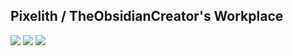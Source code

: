 ## **Pixelith / TheObsidianCreator's Workplace**
  <a href="https://next.nexusmods.com/profile/Pixelithas" target="_blank"><img src="https://img.shields.io/badge/-Nexus Mods-E6832B?style=for-the-badge&labelColor=black&logo=nexusmods&logoColor=E6832B" target="_blank"></a>
  <a href="https://steamcommunity.com/id/pixelith/myworkshopfiles/" target="_blank"><img src="https://img.shields.io/badge/-Steam-000000?style=for-the-badge&labelColor=black&logo=steam&logoColor=white" target="_blank"></a>
  <a href="https://modrinth.com/user/TheObsidianCreator" target="_blank"><img src="https://img.shields.io/badge/-Modrinth-00AF5C?style=for-the-badge&labelColor=black&logo=modrinth&logoColor=00AF5C" target="_blank"></a>
